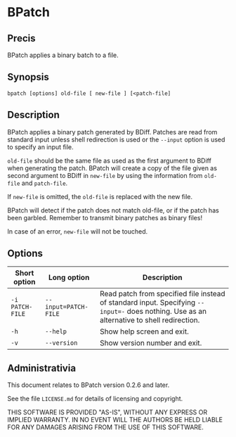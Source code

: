 # BPatch

## Precis

BPatch applies a binary batch to a file.

## Synopsis

    bpatch [options] old-file [ new-file ] [<patch-file]

## Description

BPatch applies a binary patch generated by BDiff. Patches are read from standard input unless shell redirection is used or the `--input` option is used to specify an input file.

`old-file` should be the same file as used as the first argument to BDiff when generating the patch. BPatch will create a copy of the file given as second argument to BDiff in `new-file` by using the information from `old-file` and `patch-file`.

If `new-file` is omitted, the `old-file` is replaced with the new file.

BPatch will detect if the patch does not match old-file, or if the patch has been garbled. Remember to transmit binary patches as binary files!

In case of an error, `new-file` will not be touched.

## Options

| Short option    | Long option          | Description |
|-----------------|----------------------|-------------|
| `-i PATCH-FILE` | `--input=PATCH-FILE` | Read patch from specified file instead of standard input. Specifying `--input=-` does nothing. Use as an alternative to shell redirection. |
|`-h`             |  `--help`            | Show help screen and exit. |
|`-v`             |  `--version`         | Show version number and exit. |

## Administrativia

This document relates to BPatch version 0.2.6 and later.

See the file `LICENSE.md` for details of licensing and copyright.

THIS SOFTWARE IS PROVIDED "AS-IS", WITHOUT ANY EXPRESS OR IMPLIED WARRANTY. IN NO EVENT WILL THE AUTHORS BE HELD LIABLE FOR ANY DAMAGES ARISING FROM THE USE OF THIS SOFTWARE.
